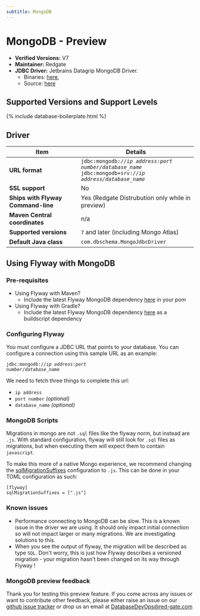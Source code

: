 ```yaml
---
subtitle: MongoDB
---
```

# MongoDB - Preview
- **Verified Versions:** V7
- **Maintainer:** Redgate
- **JDBC Driver:** Jetbrains Datagrip MongoDB Driver.
    - Binaries: [here](https://www.jetbrains.com/datagrip/jdbc-drivers/),
    - Source: [here](https://github.com/DataGrip/mongo-jdbc-driver)
  
## Supported Versions and Support Levels

{% include database-boilerplate.html %}

## Driver

| Item                               | Details                                                                                                                                     |
|------------------------------------|---------------------------------------------------------------------------------------------------------------------------------------------|
| **URL format**                     | <code>jdbc:mongodb://<i>ip address:port number/database_name</i></code> <code>jdbc:mongodb+srv://<i>ip address/database_name</i></code> |
| **SSL support**                    | No                                                                                                                                          |
| **Ships with Flyway Command-line** | Yes (Redgate Distrubution only while in preview)                                                                                            |
| **Maven Central coordinates**      | n/a                                                                                                                                         |
| **Supported versions**             | `7` and later (including Mongo Atlas)                                                                                                       |
| **Default Java class**             | `com.dbschema.MongoJdbcDriver`                                                                                                              |

## Using Flyway with MongoDB

### Pre-requisites
- Using Flyway with Maven?
    - Include the latest Flyway MongoDB dependency [here](https://central.sonatype.com/artifact/org.flywaydb/flyway-database-mongodb) in your pom
- Using Flyway with Gradle?
    - Include the latest Flyway MongoDB dependency [here](https://central.sonatype.com/artifact/org.flywaydb/flyway-database-mongodb) as a buildscript dependency 

### Configuring Flyway

You must configure a JDBC URL that points to your database. You can configure a connection using this sample URL as an example:

<code>jdbc:mongodb://<i>ip address</i>:<i>port number</i>/<i>database_name</i></code>

We need to fetch three things to complete this url:

- `ip address`
- `port number` _(optional)_
- `database_name` _(optional)_

### MongoDB Scripts

Migrations in mongo are not `.sql` files like the flyway norm, but instead are `.js`. With standard configuration, flyway will still look for `.sql` files as migrations, but when executing them will expect them to contain `javascript`.

To make this more of a native Mongo experience, we recommend changing the [sqlMigrationSuffixes](/configuration/parameters/flyway/sql-migration-suffixes) configuration to `.js`. This can be done in your TOML configuration as such:

```
[flyway]
sqlMigrationSuffixes = [".js"]
```

### Known issues

- Performance connecting to MongoDB can be slow. This is a known issue in the driver we are using. It should only impact initial connection so will not impact larger or many migrations. We are investigating solutions to this.
- When you see the output of flyway, the migration will be described as type `SQL`. Don't worry, this is just how Flyway describes a versioned migration - your migration hasn't been changed on its way through Flyway ! 

### MongoDB preview feedback

Thank you for testing this preview feature. If you come across any issues or want to contribute other feedback, please either raise an issue on our [github issue tracker](https://github.com/flyway/flyway/issues) or drop us an email at [DatabaseDevOps@red-gate.com](mailto:DatabaseDevOps@red-gate.com)
